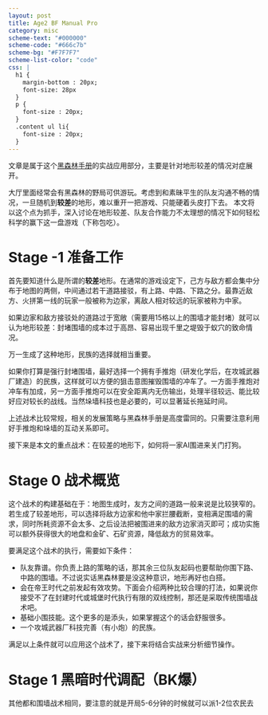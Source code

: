 ```yaml
---
layout: post
title: Age2 BF Manual Pro
category: misc
scheme-text: "#000000"
scheme-code: "#666c7b"
scheme-bg: "#F7F7F7"
scheme-list-color: "code"
css: |
  h1 {
    margin-bottom : 20px;
    font-size: 28px
  }
  p {
    font-size : 20px;
  }
  .content ul li{
    font-size : 20px;
  }
---
```


文章是属于这个[黑森林手册](https://slieno.xyz/BF-manual.html)的实战应用部分，主要是针对地形较差的情况对症展开。

大厅里面经常会有黑森林的野局可供游玩。考虑到和素昧平生的队友沟通不畅的情况，一旦随机到**较差**的地形，难以重开一把游戏、只能硬着头皮打下去。
本文将以这个点为抓手，深入讨论在地形较差、队友合作能力不太理想的情况下如何轻松科学的赢下这一盘游戏（下称包吃）。

# Stage -1 准备工作

首先要知道什么是所谓的**较差**地形。在通常的游戏设定下，己方与敌方都会集中分布于地图的两侧，中间通过若干道路接驳，有上路、中路、下路之分。最靠近敌方、火拼第一线的玩家一般被称为边家，离敌人相对较远的玩家被称为中家。

如果边家和敌方接驳处的道路过于宽敞（需要用15格以上的围墙才能封堵）就可以认为地形较差：封堵围墙的成本过于高昂、容易出现千里之堤毁于蚁穴的致命情况。

万一生成了这种地形，民族的选择就相当重要。

如果你打算是强行封堵围墙，最好选择一个拥有手推炮（研发化学后，在攻城武器厂建造）的民族，这样就可以方便的狙击意图摧毁围墙的冲车了。一方面手推炮对冲车有加成，另一方面手推炮可以在安全距离内无伤输出，处理半径较远、能比较好应对较长的战线。当然垛墙科技也是必要的，可以显著延长拖延时间。

上述战术比较常规，相关的发展策略与黑森林手册是高度雷同的。只需要注意利用好手推炮和垛墙的互动关系即可。

接下来是本文的重点战术：在较差的地形下，如何将一家AI围进来关门打狗。

# Stage 0 战术概览

这个战术的构建基础在于：地图生成时，友方之间的道路一般来说是比较狭窄的。若生成了较差地形，可以选择将敌方边家和他中家拦腰截断，变相满足围墙的需求，同时所耗资源不会太多、之后设法把被围进来的敌方边家消灭即可；成功实施可以额外获得很大的地盘和金矿、石矿资源，降低敌方的贸易效率。

要满足这个战术的执行，需要如下条件：

-  队友靠谱。你负责上路的策略的话，那其余三位队友起码也要帮助你围下路、中路的围墙。不过说实话黑森林要是没这种意识，地形再好也白搭。
-  会在帝王时代之前发起有效攻势。下面会介绍两种比较合理的打法，如果说你接受不了在封建时代或城堡时代执行有限的双线控制，那还是采取传统围墙战术吧。
-  基础小围技能。这个更多的是添头，如果掌握这个的话会舒服很多。
-  一个攻城武器厂科技完善（有小炮）的民族。

满足以上条件就可以应用这个战术了，接下来将结合实战来分析细节操作。

# Stage 1 黑暗时代调配（BK爆）

其他都和围墙战术相同，要注意的就是开局5-6分钟的时候就可以派1-2位农民去